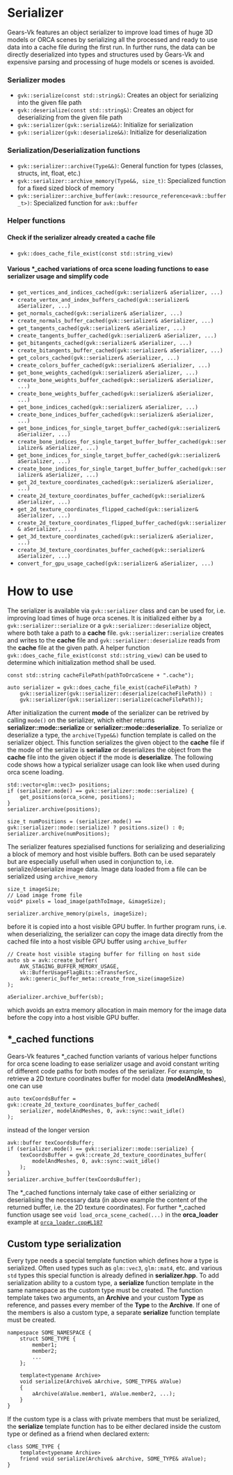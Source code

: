 # Serializer
Gears-Vk features an object serializer to improve load times of huge 3D models or ORCA scenes by
serializing all the processed and ready to use data into a cache file during the first run. In
further runs, the data can be directly deserialized into types and structures used by Gears-Vk
and expensive parsing and processing of huge models or scenes is avoided.

### Serializer modes
* `gvk::serialize(const std::string&)`: Creates an object for serializing into the given file path
* `gvk::deserialize(const std::string&)`: Creates an object for deserializing from the given file
  path
* `gvk::serializer(gvk::serialize&&)`: Initialize for serialization
* `gvk::serializer(gvk::deserialize&&)`: Initialize for deserialization

### Serialization/Deserialization functions
* `gvk::serializer::archive(Type&&)`: General function for types (classes, structs, int, float, etc.)
* `gvk::serializer::archive_memory(Type&&, size_t)`: Specialized function for a fixed sized block of memory
* `gvk::serializer::archive_buffer(avk::resource_reference<avk::buffer_t>)`: Specialized function
  for `avk::buffer`


### Helper functions

#### Check if the serializer already created a **cache** file
* `gvk::does_cache_file_exist(const std::string_view)`

#### Various \*\_cached variations of orca scene loading functions to ease serializer usage and simplify code
* `get_vertices_and_indices_cached(gvk::serializer& aSerializer, ...)`
* `create_vertex_and_index_buffers_cached(gvk::serializer& aSerializer, ...)`
* `get_normals_cached(gvk::serializer& aSerializer, ...)`
* `create_normals_buffer_cached(gvk::serializer& aSerializer, ...)`
* `get_tangents_cached(gvk::serializer& aSerializer, ...)`
* `create_tangents_buffer_cached(gvk::serializer& aSerializer, ...)`
* `get_bitangents_cached(gvk::serializer& aSerializer, ...)`
* `create_bitangents_buffer_cached(gvk::serializer& aSerializer, ...)`
* `get_colors_cached(gvk::serializer& aSerializer, ...)`
* `create_colors_buffer_cached(gvk::serializer& aSerializer, ...)`
* `get_bone_weights_cached(gvk::serializer& aSerializer, ...)`
* `create_bone_weights_buffer_cached(gvk::serializer& aSerializer, ...)`
* `create_bone_weights_buffer_cached(gvk::serializer& aSerializer, ...)`
* `get_bone_indices_cached(gvk::serializer& aSerializer, ...)`
* `create_bone_indices_buffer_cached(gvk::serializer& aSerializer, ...)`
* `get_bone_indices_for_single_target_buffer_cached(gvk::serializer& aSerializer, ...)`
* `create_bone_indices_for_single_target_buffer_buffer_cached(gvk::serializer& aSerializer, ...)`
* `get_bone_indices_for_single_target_buffer_cached(gvk::serializer& aSerializer, ...)`
* `create_bone_indices_for_single_target_buffer_buffer_cached(gvk::serializer& aSerializer, ...)`
* `get_2d_texture_coordinates_cached(gvk::serializer& aSerializer, ...)`
* `create_2d_texture_coordinates_buffer_cached(gvk::serializer& aSerializer, ...)`
* `get_2d_texture_coordinates_flipped_cached(gvk::serializer& aSerializer, ...)`
* `create_2d_texture_coordinates_flipped_buffer_cached(gvk::serializer& aSerializer, ...)`
* `get_3d_texture_coordinates_cached(gvk::serializer& aSerializer, ...)`
* `create_3d_texture_coordinates_buffer_cached(gvk::serializer& aSerializer, ...)`
* `convert_for_gpu_usage_cached(gvk::serializer& aSerializer, ...)`

# How to use
The serializer is available via `gvk::serializer` class and can be used for, i.e. improving load
times of huge orca scenes. It is initialized either by a `gvk::serializer::serialize` or a
`gvk::serializer::deserialize` object, where both take a path to a **cache** file.
`gvk::serializer::serialize` creates and writes to the **cache** file and
`gvk::serializer::deserialize` reads from the **cache** file at the given path. A helper function
`gvk::does_cache_file_exist(const std::string_view)` can be used to determine which initialization
method shall be used.
```
const std::string cacheFilePath(pathToOrcaScene + ".cache");

auto serializer = gvk::does_cache_file_exist(cacheFilePath) ?
	gvk::serializer(gvk::serializer::deserialize(cacheFilePath)) :
	gvk::serializer(gvk::serializer::serialize(cacheFilePath));
```
After initialization the current **mode** of the serializer can be retrived by calling `mode()` on
the serializer, which either returns **serializer::mode::serialize** or
**serializer::mode::deserialize**. To serialize or deserialize a type, the `archive(Type&&)`
function template is called on the serializer object. This function serializes the given object to
the **cache** file if the mode of the serialize is **serialize** or deserializes the object from the
**cache** file into the given object if the mode is **deserialize**. The following code shows how a
typical serializer usage can look like when used during orca scene loading.
```
std::vector<glm::vec3> positions;
if (serializer.mode() == gvk::serializer::mode::serialize) {
	get_positions(orca_scene, positions);
}
serializer.archive(positions);

size_t numPositions = (serializer.mode() == gvk::serializer::mode::serialize) ? positions.size() : 0;
serializer.archive(numPositions);
```

The serializer features spezialised functions for serializing and deserializing a block of memory
and host visible buffers. Both can be used separately but are especially usefull when used in
conjunction to, i.e. serialize/deserialize image data. Image data loaded from a file can be
serialized using `archive_memory`
```
size_t imageSize;
// Load image frome file
void* pixels = load_image(pathToImage, &imageSize);

serializer.archive_memory(pixels, imageSize);
```
before it is copied into a host visible GPU buffer. In further program runs, i.e. when
deserializing, the serializer can copy the image data directly from the cached file into a host
visible GPU buffer using `archive_buffer`
```
// Create host visible staging buffer for filling on host side
auto sb = avk::create_buffer(
	AVK_STAGING_BUFFER_MEMORY_USAGE,
	vk::BufferUsageFlagBits::eTransferSrc,
	avk::generic_buffer_meta::create_from_size(imageSize)
);

aSerializer.archive_buffer(sb);
```
which avoids an extra memory allocation in main memory for the image data before the copy into a host
visible GPU buffer.

## \*\_cached functions

Gears-Vk features \*\_cached function variants of various helper functions for orca scene loading to
ease serializer usage and avoid constant writing of different code paths for both modes of the
serializer. For example, to retrieve a 2D texture coordinates buffer for model data
(**modelAndMeshes**), one can use
```
auto texCoordsBuffer = gvk::create_2d_texture_coordinates_buffer_cached(
	serializer, modelAndMeshes, 0, avk::sync::wait_idle()
);
```
instead of the longer version
```
avk::buffer texCoordsBuffer;
if (serializer.mode() == gvk::serializer::mode::serialize) {
	texCoordsBuffer = gvk::create_2d_texture_coordinates_buffer(
		modelAndMeshes, 0, avk::sync::wait_idle()
	);
}
serializer.archive_buffer(texCoordsBuffer);
```
The \*\_cached functions internaly take case of either serializing or deserialising the necessary
data (in above example the content of the returned buffer, i.e. the 2D texture coordinates).
For further \*\_cached function usage see `void load_orca_scene_cached(...)` in the **orca_loader** example at [`orca_loader.cpp#L187`](https://github.com/cg-tuwien/Gears-Vk/blob/master/examples/orca_loader/source/orca_loader.cpp#L187)

## Custom type serialization
Every type needs a special template function which defines how a type is serialized. Often used
types such as `glm::vec3`, `glm::mat4`, etc. and various `std` types this special function is
already defined in **serializer.hpp**. To add serialization ability to a custom type, a
**serialize** function template in the same namespace as the custom type must be created. The
function template takes two arguments, an **Archive** and your custom **Type** as reference, and
passes every member of the **Type** to the **Archive**. If one of the members is also a custom
type, a separate **serialize** function template must be created.
```
nampespace SOME_NAMESPACE {
	struct SOME_TYPE {
		member1;
		member2;
		...
	};

	template<typename Archive>
	void serialize(Archive& aArchive, SOME_TYPE& aValue)
	{
		aArchive(aValue.member1, aValue.member2, ...);
	}
}
```
If the custom type is a class with private members that must be serialized, the **serialize**
template function has to be either declared inside the custom type or defined as a friend when
declared extern:
```
class SOME_TYPE {
	template<typename Archive>
	friend void serialize(Archive& aArchive, SOME_TYPE& aValue);
}
```
